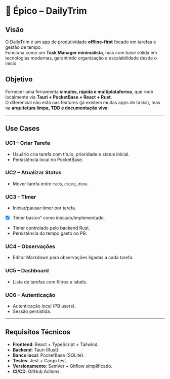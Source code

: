# 🌟 Épico – DailyTrim

## Visão
O DailyTrim é um app de produtividade **offline-first** focado em tarefas e gestão de tempo.  
Funciona como um **Task Manager minimalista**, mas com base sólida em tecnologias modernas, garantindo organização e escalabilidade desde o início.

## Objetivo
Fornecer uma ferramenta **simples, rápida e multiplataforma**, que rode localmente via **Tauri + PocketBase + React + Rust**.  
O diferencial não está nas features (já existem muitas apps de tasks), mas na **arquitetura limpa, TDD e documentação viva**.

---

## Use Cases

### UC1 – Criar Tarefa
- Usuário cria tarefa com título, prioridade e status inicial.  
- Persistência local no PocketBase.

### UC2 – Atualizar Status
- Mover tarefa entre `todo`, `doing`, `done`.  

### UC3 – Timer
- Iniciar/pausar timer por tarefa.  
- [x] Timer básico” como iniciado/implementado.
- Timer controlado pelo backend Rust.  
- Persistência do tempo gasto no PB.  

### UC4 – Observações
- Editor Markdown para observações ligadas a cada tarefa.  

### UC5 – Dashboard
- Lista de tarefas com filtros e labels.  

### UC6 – Autenticação
- Autenticação local (PB users).  
- Sessão persistida.

---

## Requisitos Técnicos
- **Frontend**: React + TypeScript + Tailwind.  
- **Backend**: Tauri (Rust).  
- **Banco local**: PocketBase (SQLite).  
- **Testes**: Jest + Cargo test.  
- **Versionamento**: SemVer + Gitflow simplificado.  
- **CI/CD**: GitHub Actions.  
